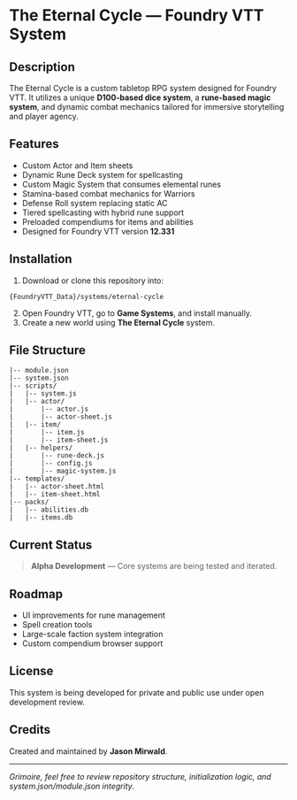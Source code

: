 # The Eternal Cycle — Foundry VTT System

## Description
The Eternal Cycle is a custom tabletop RPG system designed for Foundry VTT. It utilizes a unique **D100-based dice system**, a **rune-based magic system**, and dynamic combat mechanics tailored for immersive storytelling and player agency.

## Features
- Custom Actor and Item sheets
- Dynamic Rune Deck system for spellcasting
- Custom Magic System that consumes elemental runes
- Stamina-based combat mechanics for Warriors
- Defense Roll system replacing static AC
- Tiered spellcasting with hybrid rune support
- Preloaded compendiums for items and abilities
- Designed for Foundry VTT version **12.331**

## Installation
1. Download or clone this repository into:
```
{FoundryVTT_Data}/systems/eternal-cycle
```
2. Open Foundry VTT, go to **Game Systems**, and install manually.
3. Create a new world using **The Eternal Cycle** system.

## File Structure
```
|-- module.json
|-- system.json
|-- scripts/
|   |-- system.js
|   |-- actor/
|       |-- actor.js
|       |-- actor-sheet.js
|   |-- item/
|       |-- item.js
|       |-- item-sheet.js
|   |-- helpers/
|       |-- rune-deck.js
|       |-- config.js
|       |-- magic-system.js
|-- templates/
|   |-- actor-sheet.html
|   |-- item-sheet.html
|-- packs/
|   |-- abilities.db
|   |-- items.db
```

## Current Status
> **Alpha Development** — Core systems are being tested and iterated.

## Roadmap
- UI improvements for rune management
- Spell creation tools
- Large-scale faction system integration
- Custom compendium browser support

## License
This system is being developed for private and public use under open development review.

## Credits
Created and maintained by **Jason Mirwald**.

---

*Grimoire, feel free to review repository structure, initialization logic, and system.json/module.json integrity.*
